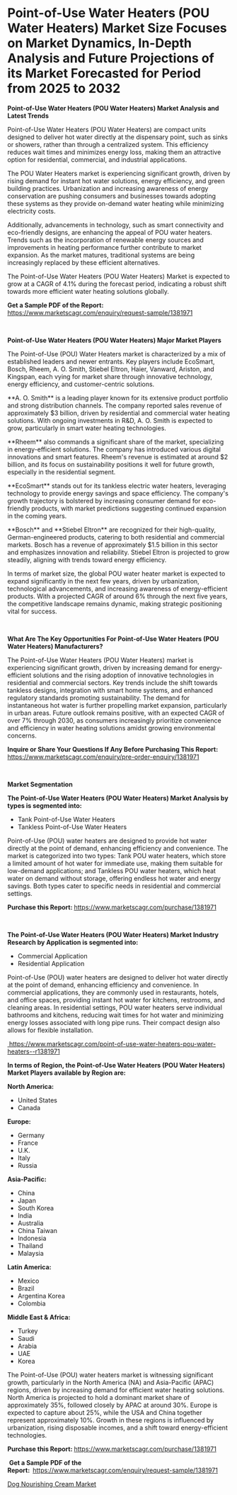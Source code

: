 <p><h1>Point-of-Use Water Heaters (POU Water Heaters) Market Size Focuses on Market Dynamics, In-Depth Analysis and Future Projections of its Market Forecasted for Period from 2025 to 2032</h1></p><p><strong>Point-of-Use Water Heaters (POU Water Heaters) Market Analysis and Latest Trends</strong></p>
<p><p>Point-of-Use Water Heaters (POU Water Heaters) are compact units designed to deliver hot water directly at the dispensary point, such as sinks or showers, rather than through a centralized system. This efficiency reduces wait times and minimizes energy loss, making them an attractive option for residential, commercial, and industrial applications.</p><p>The POU Water Heaters market is experiencing significant growth, driven by rising demand for instant hot water solutions, energy efficiency, and green building practices. Urbanization and increasing awareness of energy conservation are pushing consumers and businesses towards adopting these systems as they provide on-demand water heating while minimizing electricity costs.</p><p>Additionally, advancements in technology, such as smart connectivity and eco-friendly designs, are enhancing the appeal of POU water heaters. Trends such as the incorporation of renewable energy sources and improvements in heating performance further contribute to market expansion. As the market matures, traditional systems are being increasingly replaced by these efficient alternatives. </p><p>The Point-of-Use Water Heaters (POU Water Heaters) Market is expected to grow at a CAGR of 4.1% during the forecast period, indicating a robust shift towards more efficient water heating solutions globally.</p></p>
<p><strong>Get a Sample PDF of the Report:&nbsp;</strong> <a href="https://www.marketscagr.com/enquiry/request-sample/1381971?utm_campaign=2475&utm_medium=2&utm_source=Github&utm_content=ia&utm_term=05042025&utm_id=point-of-use-water-heaters-pou-water-heaters">https://www.marketscagr.com/enquiry/request-sample/1381971</a></p>
<p>&nbsp;</p>
<p><strong>Point-of-Use Water Heaters (POU Water Heaters) Major Market Players</strong></p>
<p><p>The Point-of-Use (POU) Water Heaters market is characterized by a mix of established leaders and newer entrants. Key players include EcoSmart, Bosch, Rheem, A. O. Smith, Stiebel Eltron, Haier, Vanward, Ariston, and Kingspan, each vying for market share through innovative technology, energy efficiency, and customer-centric solutions.</p><p>**A. O. Smith** is a leading player known for its extensive product portfolio and strong distribution channels. The company reported sales revenue of approximately $3 billion, driven by residential and commercial water heating solutions. With ongoing investments in R&D, A. O. Smith is expected to grow, particularly in smart water heating technologies.</p><p>**Rheem** also commands a significant share of the market, specializing in energy-efficient solutions. The company has introduced various digital innovations and smart features. Rheem's revenue is estimated at around $2 billion, and its focus on sustainability positions it well for future growth, especially in the residential segment.</p><p>**EcoSmart** stands out for its tankless electric water heaters, leveraging technology to provide energy savings and space efficiency. The company's growth trajectory is bolstered by increasing consumer demand for eco-friendly products, with market predictions suggesting continued expansion in the coming years.</p><p>**Bosch** and **Stiebel Eltron** are recognized for their high-quality, German-engineered products, catering to both residential and commercial markets. Bosch has a revenue of approximately $1.5 billion in this sector and emphasizes innovation and reliability. Stiebel Eltron is projected to grow steadily, aligning with trends toward energy efficiency.</p><p>In terms of market size, the global POU water heater market is expected to expand significantly in the next few years, driven by urbanization, technological advancements, and increasing awareness of energy-efficient products. With a projected CAGR of around 6% through the next five years, the competitive landscape remains dynamic, making strategic positioning vital for success.</p></p>
<p>&nbsp;</p>
<p><strong>What Are The Key Opportunities For Point-of-Use Water Heaters (POU Water Heaters) Manufacturers?</strong></p>
<p><p>The Point-of-Use Water Heaters (POU Water Heaters) market is experiencing significant growth, driven by increasing demand for energy-efficient solutions and the rising adoption of innovative technologies in residential and commercial sectors. Key trends include the shift towards tankless designs, integration with smart home systems, and enhanced regulatory standards promoting sustainability. The demand for instantaneous hot water is further propelling market expansion, particularly in urban areas. Future outlook remains positive, with an expected CAGR of over 7% through 2030, as consumers increasingly prioritize convenience and efficiency in water heating solutions amidst growing environmental concerns.</p></p>
<p><strong>Inquire or Share Your Questions If Any Before Purchasing This Report:</strong> <a href="https://www.marketscagr.com/enquiry/pre-order-enquiry/1381971?utm_campaign=2475&utm_medium=2&utm_source=Github&utm_content=ia&utm_term=05042025&utm_id=point-of-use-water-heaters-pou-water-heaters">https://www.marketscagr.com/enquiry/pre-order-enquiry/1381971</a></p>
<p>&nbsp;</p>
<p><strong>Market Segmentation</strong></p>
<p><strong>The Point-of-Use Water Heaters (POU Water Heaters) Market Analysis by types is segmented into:</strong></p>
<p><ul><li>Tank Point-of-Use Water Heaters</li><li>Tankless Point-of-Use Water Heaters</li></ul></p>
<p><p>Point-of-Use (POU) water heaters are designed to provide hot water directly at the point of demand, enhancing efficiency and convenience. The market is categorized into two types: Tank POU water heaters, which store a limited amount of hot water for immediate use, making them suitable for low-demand applications; and Tankless POU water heaters, which heat water on demand without storage, offering endless hot water and energy savings. Both types cater to specific needs in residential and commercial settings.</p></p>
<p><strong>Purchase this Report:&nbsp;</strong><a href="https://www.marketscagr.com/purchase/1381971?utm_campaign=2475&utm_medium=2&utm_source=Github&utm_content=ia&utm_term=05042025&utm_id=point-of-use-water-heaters-pou-water-heaters">https://www.marketscagr.com/purchase/1381971</a></p>
<p>&nbsp;</p>
<p><strong>The Point-of-Use Water Heaters (POU Water Heaters) Market Industry Research by Application is segmented into:</strong></p>
<p><ul><li>Commercial Application</li><li>Residential Application</li></ul></p>
<p><p>Point-of-Use (POU) water heaters are designed to deliver hot water directly at the point of demand, enhancing efficiency and convenience. In commercial applications, they are commonly used in restaurants, hotels, and office spaces, providing instant hot water for kitchens, restrooms, and cleaning areas. In residential settings, POU water heaters serve individual bathrooms and kitchens, reducing wait times for hot water and minimizing energy losses associated with long pipe runs. Their compact design also allows for flexible installation.</p></p>
<p><a href="https://www.marketscagr.com/point-of-use-water-heaters-pou-water-heaters--r1381971?utm_campaign=2475&utm_medium=2&utm_source=Github&utm_content=ia&utm_term=05042025&utm_id=point-of-use-water-heaters-pou-water-heaters">&nbsp;https://www.marketscagr.com/point-of-use-water-heaters-pou-water-heaters--r1381971</a></p>
<p><strong>In terms of Region, the Point-of-Use Water Heaters (POU Water Heaters) Market Players available by Region are:</strong></p>
<p>
    <p> <strong> North America: </strong>
        <ul>
            <li>United States</li>
            <li>Canada</li>
        </ul>
        </p> 
    <p> <strong> Europe: </strong>
        <ul>
            <li>Germany</li>
            <li>France</li>
            <li>U.K.</li>
            <li>Italy</li>
            <li>Russia</li>
        </ul>
        </p> 
    <p> <strong> Asia-Pacific: </strong>
        <ul>
            <li>China</li>
            <li>Japan</li>
            <li>South Korea</li>
            <li>India</li>
            <li>Australia</li>
            <li>China Taiwan</li>
            <li>Indonesia</li>
            <li>Thailand</li>
            <li>Malaysia</li>
        </ul>
        </p> 
    <p> <strong> Latin America: </strong>
        <ul>
            <li>Mexico</li>
            <li>Brazil</li>
            <li>Argentina Korea</li>
            <li>Colombia</li>
        </ul>
        </p> 
    <p> <strong> Middle East & Africa: </strong>
        <ul>
            <li>Turkey</li>
            <li>Saudi</li>
            <li>Arabia</li>
            <li>UAE</li>
            <li>Korea</li>
        </ul>
    </p>
    </p>
<p><p>The Point-of-Use (POU) water heaters market is witnessing significant growth, particularly in the North America (NA) and Asia-Pacific (APAC) regions, driven by increasing demand for efficient water heating solutions. North America is projected to hold a dominant market share of approximately 35%, followed closely by APAC at around 30%. Europe is expected to capture about 25%, while the USA and China together represent approximately 10%. Growth in these regions is influenced by urbanization, rising disposable incomes, and a shift toward energy-efficient technologies.</p></p>
<p><strong>Purchase this Report: </strong><a href="https://www.marketscagr.com/purchase/1381971?utm_campaign=2475&utm_medium=2&utm_source=Github&utm_content=ia&utm_term=05042025&utm_id=point-of-use-water-heaters-pou-water-heaters">https://www.marketscagr.com/purchase/1381971</a></p>
<p>&nbsp;<strong>Get a Sample PDF of the Report:&nbsp;&nbsp;</strong><a href="https://www.marketscagr.com/enquiry/request-sample/1381971?utm_campaign=2475&utm_medium=2&utm_source=Github&utm_content=ia&utm_term=05042025&utm_id=point-of-use-water-heaters-pou-water-heaters">https://www.marketscagr.com/enquiry/request-sample/1381971</a></p>
<p><strong></strong></p>
<p><p><a href="https://github.com/skerretflossie9297/Market-Research-Report-List-1/blob/main/dog-nourishing-cream-market.md?utm_campaign=2475&utm_medium=2&utm_source=Github&utm_content=ia&utm_term=05042025&utm_id=point-of-use-water-heaters-pou-water-heaters">Dog Nourishing Cream Market</a></p></p>